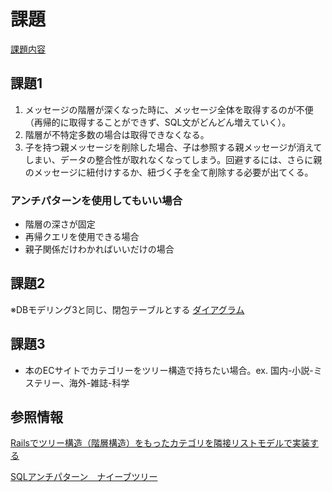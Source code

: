 # 課題

[課題内容](https://airtable.com/appPxhCPFYGqqN9YU/tblVlFr2q4lIqDKYc/viwX8r6DpCRp80swL/recVifKiAB3LcV6MR?blocks=hide)

## 課題1

1. メッセージの階層が深くなった時に、メッセージ全体を取得するのが不便（再帰的に取得することができず、SQL文がどんどん増えていく）。
2. 階層が不特定多数の場合は取得できなくなる。
3. 子を持つ親メッセージを削除した場合、子は参照する親メッセージが消えてしまい、データの整合性が取れなくなってしまう。回避するには、さらに親のメッセージに紐付けするか、紐づく子を全て削除する必要が出てくる。

### アンチパターンを使用してもいい場合

- 階層の深さが固定
- 再帰クエリを使用できる場合
- 親子関係だけわかればいいだけの場合

## 課題2

※DBモデリング3と同じ、閉包テーブルとする
[ダイアグラム](https://dbdiagram.io/d/61ab38218c901501c0e04afc)

## 課題3

- 本のECサイトでカテゴリーをツリー構造で持ちたい場合。ex. 国内-小説-ミステリー、海外-雑誌-科学


## 参照情報

[Railsでツリー構造（階層構造）をもったカテゴリを隣接リストモデルで実装する](https://qiita.com/yuyasat/items/1200d7a6b56bae0c6f57)  

[SQLアンチパターン　ナイーブツリー](https://qiita.com/fktnkit/items/57033c10b41b5747dbea)
